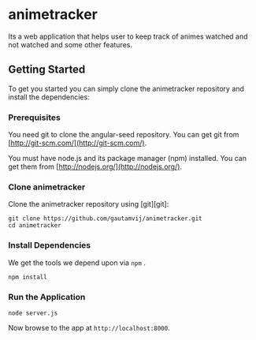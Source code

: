 # animetracker

Its a web application that helps user to keep track of animes watched and not watched and some other features.

## Getting Started

To get you started you can simply clone the animetracker repository and install the dependencies:

### Prerequisites

You need git to clone the angular-seed repository. You can get git from
[http://git-scm.com/](http://git-scm.com/).

You must have node.js and its package manager (npm) installed. You can get them from [http://nodejs.org/](http://nodejs.org/).

### Clone animetracker

Clone the animetracker repository using [git][git]:

```
git clone https://github.com/gautamvij/animetracker.git
cd animetracker
```

### Install Dependencies

We get the tools we depend upon via `npm` .

```
npm install
```

### Run the Application

```
node server.js
```

Now browse to the app at `http://localhost:8000`.
